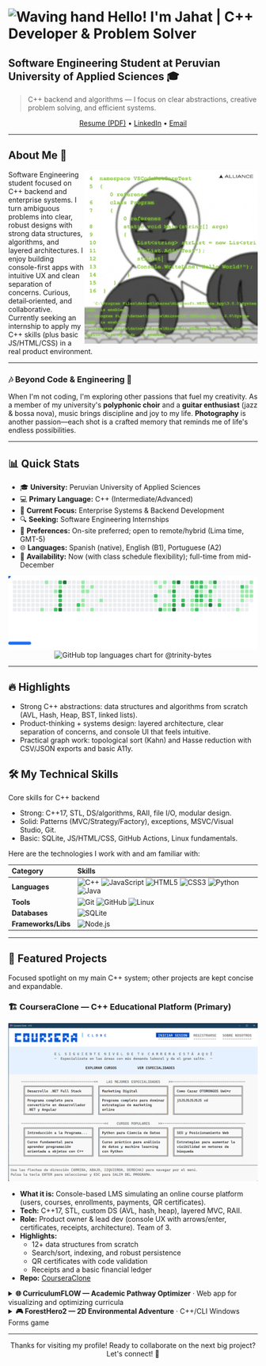 <!-- markdownlint-disable MD033 MD007 -->

# <img alt="Waving hand" src="https://media.giphy.com/media/hvRJCLFzcasrR4ia7z/giphy.gif" width="35"> Hello! I'm Jahat | C++ Developer & Problem Solver

## Software Engineering Student at Peruvian University of Applied Sciences 🎓

> C++ backend and algorithms — I focus on clear abstractions, creative problem solving, and efficient systems.

<div align="center">
  <a href=".github/assets/Resume_ES_Jahat_Trinidad.pdf">Resume (PDF)</a>
  •
  <a href="https://www.linkedin.com/in/trinitybytes">LinkedIn</a>
  •
  <a href="mailto:jahatjassiel@outlook.com">Email</a>
</div>

---

## About Me 🎯

<picture>
  <source media="(prefers-color-scheme: dark)" srcset=".github/assets/gifs/about-me-coding-dark.gif" />
  <source media="(prefers-color-scheme: light)" srcset=".github/assets/gifs/about-me-coding-light.gif" />
  <img align="right" alt="Animated illustration of a person coding at a desk (looping GIF)" width="350" src=".github/assets/gifs/about-me-coding-light.gif" />
</picture>

Software Engineering student focused on C++ backend and enterprise systems. I turn ambiguous problems into clear, robust designs with strong data structures, algorithms, and layered architectures. I enjoy building console-first apps with intuitive UX and clean separation of concerns. Curious, detail‑oriented, and collaborative. Currently seeking an internship to apply my C++ skills (plus basic JS/HTML/CSS) in a real product environment.

---

### 🎶 Beyond Code & Engineering 📸

When I'm not coding, I'm exploring other passions that fuel my creativity. As a member of my university's **polyphonic choir** and a **guitar enthusiast** (jazz & bossa nova), music brings discipline and joy to my life. **Photography** is another passion—each shot is a crafted memory that reminds me of life's endless possibilities.

---

## 📊 Quick Stats

- 🎓 **University:** Peruvian University of Applied Sciences
- 💻 **Primary Language:** C++ (Intermediate/Advanced)
- 🚀 **Current Focus:** Enterprise Systems & Backend Development
- 🔍 **Seeking:** Software Engineering Internships
- 🧭 **Preferences:** On-site preferred; open to remote/hybrid (Lima time, GMT-5)
- 🌐 **Languages:** Spanish (native), English (B1), Portuguese (A2)
- 📅 **Availability:** Now (with class schedule flexibility); full-time from mid-December

<picture>
  <source
    media="(prefers-color-scheme: dark)"
    srcset="images/breakout-dark.svg"
  />
  <source
    media="(prefers-color-scheme: light)"
    srcset="images/breakout-light.svg"
  />
  <img alt="Breakout mini-game SVG (light mode)" src="images/breakout-light.svg" />
</picture>

<div align="center">
  <picture>
    <source media="(prefers-color-scheme: dark)" srcset="https://github-readme-stats.vercel.app/api/top-langs/?username=trinity-bytes&theme=catppuccin_mocha&hide_border=false&include_all_commits=true&count_private=true&layout=compact" />
    <source media="(prefers-color-scheme: light)" srcset="https://github-readme-stats.vercel.app/api/top-langs/?username=trinity-bytes&theme=catppuccin_latte&hide_border=false&include_all_commits=true&count_private=true&layout=compact" />
    <img alt="GitHub top languages chart for @trinity-bytes" src="https://github-readme-stats.vercel.app/api/top-langs/?username=trinity-bytes&theme=catppuccin_latte&hide_border=false&include_all_commits=true&count_private=true&layout=compact" />
  </picture>
</div>

---

## 🔥 Highlights

- Strong C++ abstractions: data structures and algorithms from scratch (AVL, Hash, Heap, BST, linked lists).
- Product-thinking + systems design: layered architecture, clear separation of concerns, and console UI that feels intuitive.
- Practical graph work: topological sort (Kahn) and Hasse reduction with CSV/JSON exports and basic A11y.

## 🛠️ My Technical Skills

Core skills for C++ backend

- Strong: C++17, STL, DS/algorithms, RAII, file I/O, modular design.
- Solid: Patterns (MVC/Strategy/Factory), exceptions, MSVC/Visual Studio, Git.
- Basic: SQLite, JS/HTML/CSS, GitHub Actions, Linux fundamentals.

Here are the technologies I work with and am familiar with:

| Category            | Skills                                                                                                                                                                                                                                                                                                                                                                                                                                                                                                                                                                                                                              |
| :------------------ | :---------------------------------------------------------------------------------------------------------------------------------------------------------------------------------------------------------------------------------------------------------------------------------------------------------------------------------------------------------------------------------------------------------------------------------------------------------------------------------------------------------------------------------------------------------------------------------------------------------------------------------- |
| **Languages**       | ![C++](https://img.shields.io/badge/-C++-00599C?style=for-the-badge&logo=cplusplus&logoColor=white) ![JavaScript](https://img.shields.io/badge/-JavaScript-F7DF1E?style=for-the-badge&logo=javascript&logoColor=black) ![HTML5](https://img.shields.io/badge/-HTML5-E34F26?style=for-the-badge&logo=html5&logoColor=white) ![CSS3](https://img.shields.io/badge/-CSS3-1572B6?style=for-the-badge&logo=css3&logoColor=white) ![Python](https://img.shields.io/badge/-Python-3776AB?style=for-the-badge&logo=python&logoColor=white) ![Java](https://img.shields.io/badge/-Java-007396?style=for-the-badge&logo=java&logoColor=white) |
| **Tools**           | ![Git](https://img.shields.io/badge/-Git-F05032?style=for-the-badge&logo=git&logoColor=white) ![GitHub](https://img.shields.io/badge/-GitHub-181717?style=for-the-badge&logo=github&logoColor=white) ![Linux](https://img.shields.io/badge/-Linux-FCC624?style=for-the-badge&logo=linux&logoColor=black)                                                                                                                                                                                                                                                                                                                            |
| **Databases**       | ![SQLite](https://img.shields.io/badge/-SQLite-003B57?style=for-the-badge&logo=sqlite&logoColor=white)                                                                                                                                                                                                                                                                                                                                                                                                                                                                                                                              |
| **Frameworks/Libs** | ![Node.js](https://img.shields.io/badge/-Node.js-339933?style=for-the-badge&logo=nodedotjs&logoColor=white)                                                                                                                                                                                                                                                                                                                                                                                                                                                                                                                         |

---

## 🚀 Featured Projects

Focused spotlight on my main C++ system; other projects are kept concise and expandable.

### 🏗️ CourseraClone — C++ Educational Platform (Primary)

<div align="center">
  <img src=".github/assets/screenshots/coursera-clone-main.png" alt="CourseraClone console UI main menu" width="700"/>
</div>

- **What it is:** Console-based LMS simulating an online course platform (users, courses, enrollments, payments, QR certificates).
- **Tech:** C++17, STL, custom DS (AVL, hash, heap), layered MVC, RAII.
- **Role:** Product owner & lead dev (console UX with arrows/enter, certificates, receipts, architecture). Team of 3.
- **Highlights:**
  - 12+ data structures from scratch
  - Search/sort, indexing, and robust persistence
  - QR certificates with code validation
  - Receipts and a basic financial ledger
- **Repo:** [CourseraClone](https://github.com/trinity-bytes/CourseraClone)

<details>
  <summary><strong>🌐 CurriculumFLOW — Academic Pathway Optimizer</strong> · Web app for visualizing and optimizing curricula</summary>

  <div align="center">
    <img src=".github/assets/screenshots/curriculum-flow-graph.png" alt="CurriculumFLOW curriculum graph visualization" width="700"/>
  </div>

- **What it is:** Visualize prerequisites and generate valid study plans with topological sorting.
- **Tech:** HTML/CSS/JS, Bootstrap 5, Cytoscape.js, Dagre.js.
- **Highlights:** Kahn topo sort + Hasse reduction; CSV/JSON import-export; offline ready.
- **Links:** [Repo](https://github.com/trinity-bytes/CurriculumFLOW) · [Live](https://trinity-bytes.github.io/CurriculumFLOW/)

</details>

<details>
  <summary><strong>🎮 ForestHero2 — 2D Environmental Adventure</strong> · C++/CLI Windows Forms game</summary>

  <div align="center">
    <img src=".github/assets/screenshots/forest-hero-gameplay.png" alt="ForestHero2 pixel-art gameplay" width="700"/>
  </div>

- **What it is:** Pixel-art game about protecting and reforesting a forest; resource management and combat.
- **Tech:** C++14, C++/CLI, Windows Forms, System::Drawing; basic audio and persistence.
- **Highlights:** Solid game loop (states/input/timing), reforestation mechanics, UI screens, sound effects/music.
- **Link:** [Repo](https://github.com/trinity-bytes/ForestHero2)

</details>

---

<div align="center">

Thanks for visiting my profile! Ready to collaborate on the next big project? Let's connect! 🚀

</div>
